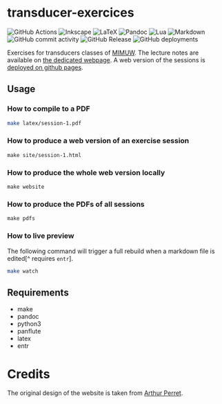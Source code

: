 # transducer-exercices

![GitHub Actions](https://img.shields.io/badge/github%20actions-%232671E5.svg?style=for-the-badge&logo=githubactions&logoColor=white)
![Inkscape](https://img.shields.io/badge/Inkscape-e0e0e0?style=for-the-badge&logo=inkscape&logoColor=080A13)
![LaTeX](https://img.shields.io/badge/latex-%23008080.svg?style=for-the-badge&logo=latex&logoColor=white)
![Pandoc](https://img.shields.io/badge/pandoc-%231a1a1a.svg?style=for-the-badge&logo=pandoc&logoColor=white)
![Lua](https://img.shields.io/badge/lua-%232C2D72.svg?style=for-the-badge&logo=lua&logoColor=white)
![Markdown](https://img.shields.io/badge/markdown-%23000000.svg?style=for-the-badge&logo=markdown&logoColor=white)
![GitHub commit activity](https://img.shields.io/github/commit-activity/m/AliaumeL/transducer-exercices)
![GitHub Release](https://img.shields.io/github/v/release/AliaumeL/transducer-exercices)
![GitHub deployments](https://img.shields.io/github/deployments/AliaumeL/transducer-exercices/github-pages)


Exercises for transducers classes of [MIMUW]. The lecture notes are available
on [the dedicated webpage][lecture-notes]. A web version of the sessions is
[deployed on github pages][ghpages].

[MIMUW]: https://www.mimuw.edu.pl
[lecture-notes]: https://www.mimuw.edu.pl/~bojan/2023-2024/przeksztalcenia-automatowe-transducers
[ghpages]: https://aliaumel.github.io/transducer-exercices


## Usage 

### How to compile to a PDF

```bash
make latex/session-1.pdf
```

### How to produce a web version of an exercise session

```
make site/session-1.html
```

### How to produce the whole web version locally

```
make website
```

### How to produce the PDFs of all sessions

```
make pdfs
```

### How to live preview

The following command will trigger a full rebuild when a markdown file is
edited[^ requires `entr`].

```bash
make watch 
```

## Requirements

- make
- pandoc
- python3
- panflute
- latex
- entr


# Credits

The original design of the website is taken from [Arthur
Perret](https://www.arthurperret.fr/).
